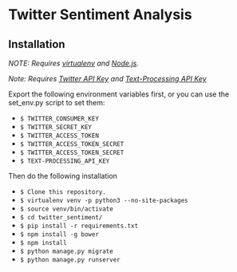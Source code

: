 # Twitter Sentiment Analysis

## Installation

*NOTE: Requires [virtualenv](http://virtualenv.readthedocs.org/en/latest/) and 
[Node.js](http://nodejs.org/).*

*Note: Requires [Twitter API Key](https://dev.twitter.com/resources/signup) and [Text-Processing API Key](https://market.mashape.com/japerk/text-processing/pricing)*

Export the following environment variables first, or you can use the set_env.py script to set them:
* `$ TWITTER_CONSUMER_KEY`
* `$ TWITTER_SECRET_KEY`
* `$ TWITTER_ACCESS_TOKEN`
* `$ TWITTER_ACCESS_TOKEN_SECRET`
* `$ TWITTER_ACCESS_TOKEN_SECRET`
* `$ TEXT-PROCESSING_API_KEY`

Then do the following installation

* `$ Clone this repository.`
* `$ virtualenv venv -p python3 --no-site-packages`
* `$ source venv/bin/activate`
* `$ cd twitter_sentiment/`
* `$ pip install -r requirements.txt`
* `$ npm install -g bower`
* `$ npm install`
* `$ python manage.py migrate`
* `$ python manage.py runserver`


